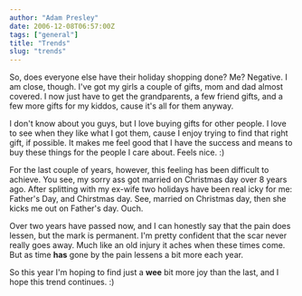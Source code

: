 ```yaml
---
author: "Adam Presley"
date: 2006-12-08T06:57:00Z
tags: ["general"]
title: "Trends"
slug: "trends"
---
```


So, does everyone else have their holiday shopping done? Me? Negative. I
am close, though. I've got my girls a couple of gifts, mom and dad
almost covered. I now just have to get the grandparents, a few friend
gifts, and a few more gifts for my kiddos, cause it's all for them
anyway.

I don't know about you guys, but I love buying gifts for other people. I
love to see when they like what I got them, cause I enjoy trying to find
that right gift, if possible. It makes me feel good that I have the
success and means to buy these things for the people I care about. Feels
nice. :)

For the last couple of years, however, this feeling
has been difficult to achieve. You see, my sorry ass got married on
Christmas day over 8 years ago. After splitting with my ex-wife two
holidays have been real icky for me: Father's Day, and Chirstmas day.
See, married on Christmas day, then she kicks me out on Father's day.
Ouch.

Over two years have passed now, and I can honestly say that the pain
does lessen, but the mark is permanent. I'm pretty confident that the
scar never really goes away. Much like an old injury it aches when these
times come. But as time **has** gone by the pain lessens a bit more each
year.

So this year I'm hoping to find just a **wee** bit more joy than the
last, and I hope this trend continues. :)
